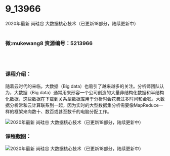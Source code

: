 # 9_13966
2020年最新 尚硅谷 大数据核心技术（已更新18部分，陆续更新中）
<br/></br>
<h3>微:mukewang8 资源编号：5213966</h3>
<br/></br>
<h3>课程介绍：</h3>
<p>随着云时代的来临，<a title="查看与 大数据 相关的文章" target="_blank">大数据</a>（Big data）也吸引了越来越多的关注。分析师团队认为，<a title="查看与 大数据 相关的文章" target="_blank">大数据</a>（Big data）通常用来形容一个公司创造的大量非结构化数据和半结构化数据，这些数据在下载到关系型数据库用于分析时会花费过多时间和金钱。大数据分析常和云计算联系到一起，因为实时的大型数据集分析需要像MapReduce一样的框架来向数十、数百或甚至数千的电脑分配工作。</p>
<p><img src="https://www.ko996.com/wp-content/uploads/img/2020/06/1-87.png" alt="2020年最新 尚硅谷 大数据核心技术（已更新18部分，陆续更新中）"></p>
<div class="info-desc">
<h3>课程截图：</h3>
<p><img src="https://www.ko996.com/wp-content/uploads/img/2020/06/2-145.png" alt="2020年最新 尚硅谷 大数据核心技术（已更新18部分，陆续更新中）"></p>


			
</div>
